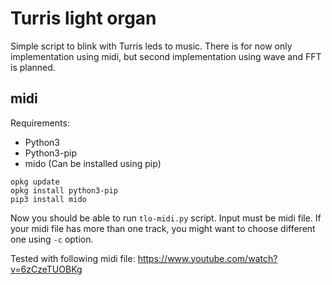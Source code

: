 Turris light organ
==================
Simple script to blink with Turris leds to music. There is for now only
implementation using midi, but second implementation using wave and FFT is
planned.

midi
----
Requirements:

* Python3
* Python3-pip
* mido (Can be installed using pip)

```
opkg update
opkg install python3-pip
pip3 install mido
```

Now you should be able to run `tlo-midi.py` script. Input must be midi file. If
your midi file has more than one track, you might want to choose different one
using `-c` option.

Tested with following midi file: https://www.youtube.com/watch?v=6zCzeTUOBKg
